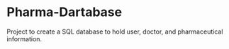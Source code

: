 # Pharma-Dartabase
Project to create a SQL database to hold user, doctor, and pharmaceutical information. 
